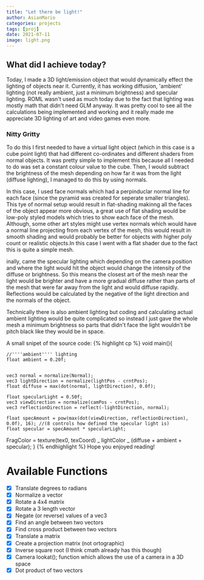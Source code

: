 ```yaml
---
title: "Let there be light!"
author: AsianMario
categories: projects
tags: [proj]
date: 2021-07-11
image: light.png
---
```


## What did I achieve today?

Today, I made a 3D light/emission object that would dynamically effect the lighting of objects near it. Currently, it has working diffusion, 'ambient' lighting (not really ambient, just a minimum brightness) and specular lighting.
ROML wasn't used as much today due to the fact that lighting was mostly math that didn't need GLM anyway. It was pretty cool to see all the calculations being implemented and working and it really made me appreciate 3D lighting of art and video games even more.

### Nitty Gritty

To do this I first needed to have a virtual light object (which in this case is a cube point light) that had different co-ordinates and different shaders from normal objects. It was pretty simple to implement this because all I needed to do was set a constant colour value to the cube.
Then, I would subtract the brightness of the mesh depending on how far it was from the light (diffuse lighting), I managed to do this by using normals.

In this case, I used face normals which had a perpinduclar normal line for each face (since the pyramid was created for seperate smaller triangles).
This tye of normal setup would result in flat-shading makinng all the faces of the object appear more obvious, a great use of flat shading would be low-poly styled models which tries to show each face of the mesh.
Although, some other art styles might use vertex normals which would have a normal line projecting from each vertex of the mesh, this would result in smooth shading and would probably be better for objects with higher poly count or realistic objects.In this case I went with a flat shader due to the fact this is quite a simple mesh.

inally, came the specular lighting which depending on the camera position and where the light would hit the object would change the intensity of the diffuse or brightness.
So this means the closest art of the mesh near the light would be brighter and have a more gradual diffuse rather than parts of the mesh that were far away from the light and would diffuse rapidly. Reflections would be calculated by the negative of the light direction and the normals of the object.

Technically there is also ambient lighting but coding and calculating actual ambient lighting would be quite complicated so instead I just gave the whole mesh a minimum brightness so parts that didn't face the light wouldn't be pitch black like they would be in space.

A small snipet of the source code:
{% highlight cp %}
void main(){

    //''''ambient'''' lighting
    float ambient = 0.20f;


    vec3 normal = normalize(Normal);
    vec3 lightDirection = normalize(lightPos - crntPos);
    float diffuse = max(dot(normal, lightDirection), 0.0f);

    float specularLight = 0.50f;
    vec3 viewDirection = normalize(camPos - crntPos);
    vec3 reflectionDirection = reflect(-lightDirection, normal);

    float specAmount = pow(max(dot(viewDirection, reflectionDirection), 0.0f), 16); //(8 controls how defined the specular light is)
    float specular = specAmount * specularLight;

FragColor = texture(tex0, texCoord) _ lightColor _ (diffuse + ambient + specular);
}
{% endhighlight %}
Hope you enjoyed reading!

# Available Functions

- [x] Translate degrees to radians
- [x] Normalize a vector
- [x] Rotate a 4x4 matrix
- [x] Rotate a 3 length vector
- [x] Negate (or reverse) values of a vec3
- [x] Find an angle between two vectors
- [x] Find cross product between two vectors
- [x] Translate a matrix
- [x] Create a projection matrix (not ortographic)
- [x] Inverse square root (I think cmath already has this though)
- [x] Camera lookat(); function which allows the use of a camera in a 3D space
- [x] Dot product of two vectors
